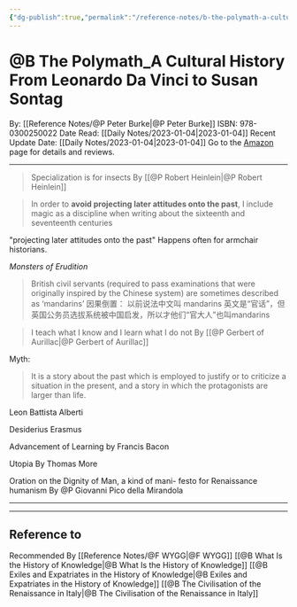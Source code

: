 ```yaml
---
{"dg-publish":true,"permalink":"/reference-notes/b-the-polymath-a-cultural-history-from-leonardo-da-vinci-to-susan-sontag/"}
---
```



# @B The Polymath_A Cultural History From Leonardo Da Vinci to Susan Sontag
By: [[Reference Notes/@P Peter Burke\|@P Peter Burke]]
ISBN: 978-0300250022
Date Read: [[Daily Notes/2023-01-04\|2023-01-04]]
Recent Update Date: [[Daily Notes/2023-01-04\|2023-01-04]]
Go to the [Amazon](https://www.amazon.co.uk/Polymath-Cultural-History-Leonardo-Sontag/dp/0300250029) page for details and reviews.

---

> Specialization is for insects
> By [[@P Robert Heinlein\|@P Robert Heinlein]]


> In order to **avoid projecting later attitudes onto the past**, I include magic as a discipline when writing about the sixteenth and seventeenth centuries

"projecting later attitudes onto the past" Happens often for armchair historians.

*Monsters of Erudition*

> British civil servants (required to pass examinations that were originally inspired by the Chinese system) are sometimes described as ‘mandarins’
> 因果倒置： 以前说法中文叫 mandarins 英文是“官话”，但英国公务员选拔系统被中国启发，所以才他们“官大人”也叫mandarins

> I teach what I know and I learn what I do not
> By [[@P Gerbert of Aurillac\|@P Gerbert of Aurillac]]

Myth: 
> It is a story about the past which is employed to justify or to criticize a situation in the present, and a story in which the protagonists are larger than life.

Leon Battista Alberti

Desiderius Erasmus

Advancement of Learning by Francis Bacon

Utopia By Thomas More

Oration on the Dignity of Man, a kind of mani- festo for Renaissance humanism By @P Giovanni Pico della Mirandola

---



---
## Reference to 
Recommended By [[Reference Notes/@F WYGG\|@F WYGG]] 
[[@B What Is the History of Knowledge\|@B What Is the History of Knowledge]]
[[@B Exiles and Expatriates in the History of Knowledge\|@B Exiles and Expatriates in the History of Knowledge]]
[[@B The Civilisation of the Renaissance in Italy\|@B The Civilisation of the Renaissance in Italy]]